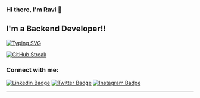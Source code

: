 ### Hi there, I'm Ravi 👋


## I'm a Backend Developer!!

[![Typing SVG](https://readme-typing-svg.demolab.com?font=Fira+Code&pause=1000&background=E9FFC400&width=435&lines=I'm+a+backend+developer;and+a+production+engineer+%3F)](https://git.io/typing-svg)

[![GitHub Streak](https://streak-stats.demolab.com?user=ravi-kale&theme=tokyonight)](https://git.io/streak-stats)


### Connect with me:

[![Linkedin Badge](https://img.shields.io/badge/-LinkedIn-0e76a8?style=flat-square&logo=Linkedin&logoColor=white)](https://www.linkedin.com/in/ravi-kale-394801182/)
[![Twitter Badge](https://img.shields.io/badge/-Twitter-00acee?style=flat-square&logo=Twitter&logoColor=white)](https://twitter.com/ravikale__)
[![Instagram Badge](https://img.shields.io/badge/-Instagram-e4405f?style=flat-square&logo=Instagram&logoColor=white)](https://www.instagram.com/ravikale__/)

---



